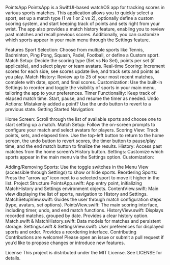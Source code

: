 PointsApp
PointsApp is a SwiftUI-based watchOS app for tracking scores in various sports matches. This application allows you to quickly select a sport, set up a match type (1 vs 1 or 2 vs 2), optionally define a custom scoring system, and start keeping track of points and sets right from your wrist. The app also provides a match history feature, enabling you to review past matches and recall previous scores. Additionally, you can customize which sports appear in your main menu through the Settings feature.

Features
Sport Selection: Choose from multiple sports like Tennis, Badminton, Ping Pong, Squash, Padel, Football, or define a Custom sport.
Match Setup: Decide the scoring type (Set vs No Set), points per set (if applicable), and select player or team avatars.
Real-time Scoring: Increment scores for each side, see scores update live, and track sets and points as you play.
Match History: Review up to 25 of your most recent matches, complete with date, sport, and final scores.
Customization: Use the built-in Settings to reorder and toggle the visibility of sports in your main menu, tailoring the app to your preferences.
Timer Functionality: Keep track of elapsed match time. Start, pause, and resume the timer as needed.
Undo Actions: Mistakenly added a point? Use the undo button to revert to a previous state.
Getting Started
Navigation:

Home Screen: Scroll through the list of available sports and choose one to start setting up a match.
Match Setup: Follow the on-screen prompts to configure your match and select avatars for players.
Scoring View: Track points, sets, and elapsed time. Use the top-left button to return to the home screen, the undo button to revert scores, the timer button to pause/play time, and the end match button to finalize the results.
History: Access past matches from the home screen’s History button.
Settings: Customize which sports appear in the main menu via the Settings option.
Customization:

Adding/Removing Sports: Use the toggle switches in the Menu View (accessible through Settings) to show or hide sports.
Reordering Sports: Press the "arrow up" icon next to a selected sport to move it higher in the list.
Project Structure
PointsApp.swift: App entry point, initializing MatchHistory and Settings environment objects.
ContentView.swift: Main view displaying the list of sports, navigation to History and Settings.
MatchSetupView.swift: Guides the user through match configuration steps (type, avatars, set options).
PointsView.swift: The main scoring interface, including timer, undo, and end match functions.
HistoryView.swift: Displays recorded matches, grouped by date. Provides a clear history option.
Match.swift & MatchHistory.swift: Data models for matches and persistent storage.
Settings.swift & SettingsView.swift: User preferences for displayed sports and order. Provides a reordering interface.
Contributing
Contributions are welcome! Please open an issue or submit a pull request if you’d like to propose changes or introduce new features.

License
This project is distributed under the MIT License. See LICENSE for details.


